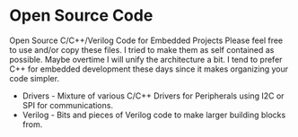 # Open Source Code
Open Source C/C++/Verilog Code for Embedded Projects
Please feel free to use and/or copy these files.  I tried to make them as 
self contained as possible.  Maybe overtime I will unify the architecture a 
bit.  I tend to prefer C++ for embedded development these days since it makes
organizing your code simpler.

<ul>
<li>Drivers - Mixture of various C/C++ Drivers for Peripherals using I2C or SPI for communications.</li>
<li>Verilog - Bits and pieces of Verilog code to make larger building blocks from.</li>
</ul>
<br />


